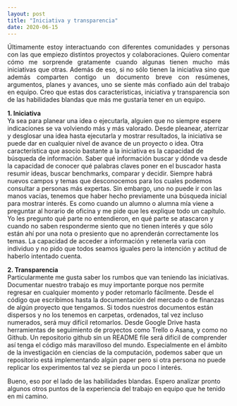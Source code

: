 ```yaml
---
layout: post
title: "Iniciativa y transparencia"
date: 2020-06-15
---
```

<p align="justify">
Últimamente estoy interactuando con diferentes comunidades y personas con las que empiezo distintos proyectos y colaboraciones. Quiero comentar cómo me sorprende gratamente cuando algunas tienen mucho más iniciativas que otras. Además de eso, si no sólo tienen la iniciativa sino que además comparten contigo un documento breve con resúmenes, argumentos, planes y avances, uno se siente más confiado aún del trabajo en equipo. Creo que estas dos características, iniciativa y transparencia son de las habilidades blandas que más me gustaría tener en un equipo. <br/>

<b>1. Iniciativa</b><br/>
Ya sea para planear una idea o ejecutarla, alguien que no siempre espere indicaciones se va volviendo más y más valorado. Desde pleanear, aterrizar y desglosar una idea hasta ejecutarla y mostrar resultados, la iniciativa se puede dar en cualquier nivel de avance de un proyecto o idea. Otra característica que asocio bastante a la iniciativa es la capacidad de búsqueda de información. Saber qué información buscar y dónde va desde la capacidad de conocer qué palabras claves poner en el buscador hasta resumir ideas, buscar benchmarks, comparar y decidir. Siempre habrá nuevos campos y temas que desconocemos para los cuales podemos consultar a personas más expertas. Sin embargo, uno no puede ir con las manos vacías, tenemos que haber hecho previamente una búsqueda inicial para mostrar interés. Es como cuando un alumno o alumna mía viene a preguntar al horario de oficina y me pide que les explique todo un capítulo. Yo les pregunto qué parte no entendieron, en qué parte se atascaron y cuando no saben responderme siento que no tienen interés y que sólo están ahí por una nota o presiento que no aprenderán correctamente los temas. La capacidad de acceder a información y retenerla varía con individuo y no pido que todos seamos iguales pero la intención y actitud de haberlo intentado cuenta.<br/>

<b>2. Transparencia</b><br/>
Particularmente me gusta saber los rumbos que van teniendo las iniciativas. Documentar nuestro trabajo es muy importante porque nos permite regresar en cualquier momento y poder retomarlo fácilmente. Desde el código que escribimos hasta la documentación del mercado o de finanzas de algún proyecto que tengamos. Si todos nuestros documentos están dispersos y no los tenemos en carpetas, ordenados, tal vez incluso numerados, será muy difícil retomarlos. Desde Google Drive hasta herramientas de seguimiento de proyectos como Trello o Asana, y como no Github. Un repositorio github sin un README file será difícil de comprender así tenga el código más maravilloso del mundo. Especialmente en el ámbito de la investigación en ciencias de la computación, podemos saber que un repositorio está implementando algún paper pero si otra persona no puede replicar los experimentos tal vez se pierda un poco l interés.<br/>

Bueno, eso por el lado de las habilidades blandas. Espero analizar pronto algunos otros puntos de la experiencia del trabajo en equipo que he tenido en mi camino.<br/>

</p>
